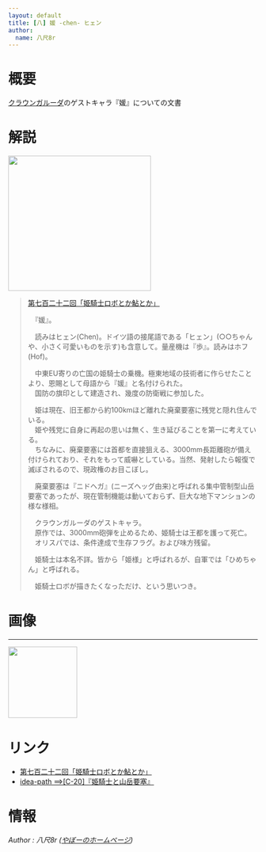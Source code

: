 ```yaml
---
layout: default
title: [八] 媛 -chen- ヒェン
author:
  name: 八尺8r
---
```


概要
======================================================================================

<a href="/_note/original/user03-3">クラウンガルーダ</a>のゲストキャラ『媛』についての文書


解説
======================================================================================

<a href="https://picasaweb.google.com/lh/photo/GFfm9T3f4x2DhTiF0hG9hquAUwga3FE0hnzu6csDRQ0?feat=embedwebsite"><img src="https://lh6.googleusercontent.com/-mcXDjmEu9UI/U5zctAWNZ1I/AAAAAAAAC24/BILo2er9DIA/s288/%255Buser3%255D%25E5%25AA%259B%2520-chen-.png" height="273" width="288" alt=""></a>

> [第七百二十二回「姫騎士ロボとか鮎とか」](http://www.page.sannet.ne.jp/yasaka/radio/723.htm)
>
>　『媛』。  
>  
>　読みはヒェン(Chen)。ドイツ語の接尾語である「ヒェン」(○○ちゃんや、小さく可愛いものを示す)も含意して。量産機は『歩』。読みはホフ(Hof)。  
>  
>　中東EU寄りの亡国の姫騎士の乗機。極東地域の技術者に作らせたことより、恩賜として母語から『媛』と名付けられた。  
>　国防の旗印として建造され、幾度の防衛戦に参加した。  
>  
>　姫は現在、旧王都から約100kmほど離れた廃棄要塞に残党と隠れ住んでいる。  
>　姫や残党に自身に再起の思いは無く、生き延びることを第一に考えている。  
>　ちなみに、廃棄要塞には首都を直接狙える、3000mm長距離砲が備え付けられており、それをもって威嚇としている。当然、発射したら報復で滅ぼされるので、現政権のお目こぼし。  
>  
>　廃棄要塞は『ニドヘガ』(ニーズヘッグ由来)と呼ばれる集中管制型山岳要塞であったが、現在管制機能は動いておらず、巨大な地下マンションの様な様相。  
>  
>　クラウンガルーダのゲストキャラ。  
>　原作では、3000mm砲弾を止めるため、姫騎士は王都を護って死亡。  
>　オリスパでは、条件達成で生存フラグ。および味方残留。  
>  
>　姫騎士は本名不詳。皆から「姫様」と呼ばれるが、自軍では「ひめちゃん」と呼ばれる。  
>  
>　姫騎士ロボが描きたくなっただけ、という思いつき。  



画像
======================================================================================

---
<a href="https://picasaweb.google.com/lh/photo/HYVZHIDG1wVFzA3RNmJjIKuAUwga3FE0hnzu6csDRQ0?feat=embedwebsite"><img src="https://lh4.googleusercontent.com/--4Qz3IREmIc/VRkyERAtOKI/AAAAAAAADkg/wBiBeh9T24Q/s144/%255Buser3%255D%25E4%25BA%25A1%25E5%259B%25BD%25E3%2581%25AE%25E5%25A7%25AB.png" height="144" width="139" alt=""></a>



リンク
======================================================================================

* <a href="http://www.page.sannet.ne.jp/yasaka/radio/723.htm">第七百二十二回「姫騎士ロボとか鮎とか」</a>
* <a href="http://idea-path.appspot.com/0mBATARbV2boGhvkCbn6RA">idea-path ==>[C-20]『姫騎士と山岳要塞』</a>


情報
======================================================================================

<footer id="ARTICLEFOOTER">
<address>
Author : 八尺8r
(<a href="http://www.page.sannet.ne.jp/yasaka/">やぼーのホームページ</a>)
</address>
</footer>